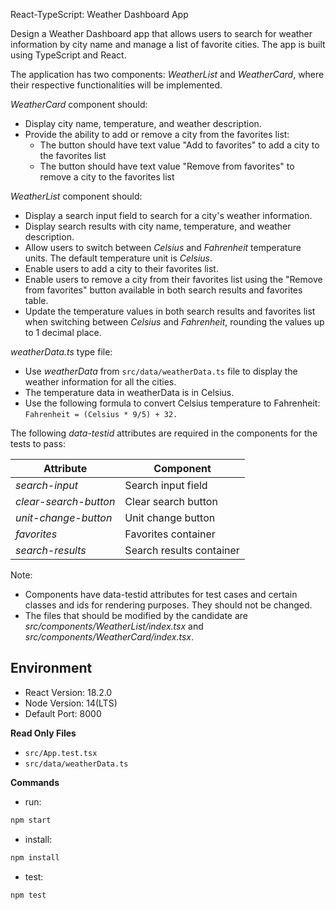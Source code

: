 React-TypeScript: Weather Dashboard App

Design a Weather Dashboard app that allows users to search for weather information by city name and manage a list of favorite cities. The app is built using TypeScript and React.

The application has two components: _WeatherList_ and _WeatherCard_, where their respective functionalities will be implemented.

_WeatherCard_ component should:

- Display city name, temperature, and weather description.
- Provide the ability to add or remove a city from the favorites list:
  - The button should have text value "Add to favorites" to add a city to the favorites list
  - The button should have text value "Remove from favorites" to remove a city to the favorites list

_WeatherList_ component should:

- Display a search input field to search for a city's weather information.
- Display search results with city name, temperature, and weather description.
- Allow users to switch between _Celsius_ and _Fahrenheit_ temperature units. The default temperature unit is _Celsius_.
- Enable users to add a city to their favorites list.
- Enable users to remove a city from their favorites list using the "Remove from favorites" button available in both search results and favorites table.
- Update the temperature values in both search results and favorites list when switching between _Celsius_ and _Fahrenheit_, rounding the values up to 1 decimal place.

_weatherData.ts_ type file:

- Use _weatherData_ from `src/data/weatherData.ts` file to display the weather information for all the cities.
- The temperature data in weatherData is in Celsius.
- Use the following formula to convert Celsius temperature to Fahrenheit:
  `Fahrenheit = (Celsius * 9/5) + 32.`

The following _data-testid_ attributes are required in the components for the tests to pass:

| **Attribute**         | **Component**            |
| --------------------- | ------------------------ |
| _search-input_        | Search input field       |
| _clear-search-button_ | Clear search button      |
| _unit-change-button_  | Unit change button       |
| _favorites_           | Favorites container      |
| _search-results_      | Search results container |

Note:

- Components have data-testid attributes for test cases and certain classes and ids for rendering purposes. They should not be changed.
- The files that should be modified by the candidate are _src/components/WeatherList/index.tsx_ and _src/components/WeatherCard/index.tsx_.

## Environment

- React Version: 18.2.0
- Node Version: 14(LTS)
- Default Port: 8000

**Read Only Files**

- `src/App.test.tsx`
- `src/data/weatherData.ts`

**Commands**

- run:

```bash
npm start
```

- install:

```bash
npm install
```

- test:

```bash
npm test
```

